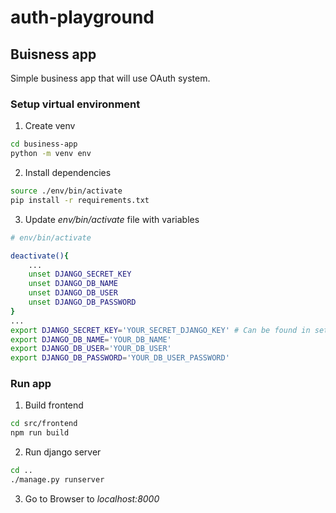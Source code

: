 # auth-playground

## Buisness app
Simple business app that will use OAuth system.

### Setup virtual environment
1. Create venv
```bash
cd business-app
python -m venv env
```
2. Install dependencies
```bash
source ./env/bin/activate
pip install -r requirements.txt
```
3. Update *env/bin/activate* file with variables
```bash
# env/bin/activate

deactivate(){
    ...
    unset DJANGO_SECRET_KEY
    unset DJANGO_DB_NAME
    unset DJANGO_DB_USER
    unset DJANGO_DB_PASSWORD
}
...
export DJANGO_SECRET_KEY='YOUR_SECRET_DJANGO_KEY' # Can be found in settings.py
export DJANGO_DB_NAME='YOUR_DB_NAME'
export DJANGO_DB_USER='YOUR_DB_USER'
export DJANGO_DB_PASSWORD='YOUR_DB_USER_PASSWORD'
```
### Run app
1. Build frontend
```bash
cd src/frontend
npm run build
```
2. Run django server
```bash
cd ..
./manage.py runserver
```
3. Go to Browser to *localhost:8000*
